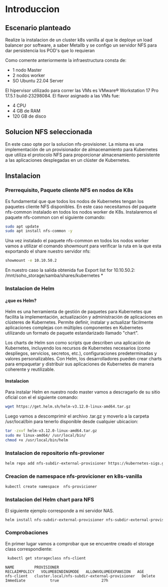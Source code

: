 # Introduccion 
## Escenario planteado
Realize la instalacion de un cluster k8s vanilla al que le deploye un load balancer por software, a saber Metallb y se configo un servidor NFS para dar persistencia los POD's que lo requieran 

  Como comente anteriormente la infraestructura consta de:

- 1 nodo Master
- 2 nodos worker
- SO Ubuntu 22.04 Server 

El hipervisor utilizado para correr las VMs es VMware® Workstation 17 Pro 17.5.1 build-23298084. El flavor asignado a las VMs fue:
  - 4 CPU
  - 4 GB de RAM
  - 120 GB de disco

## Solucion NFS seleccionada

En este caso opte por la solucion nfs-provisioner. La misma es una implementación de un provisionador de almacenamiento para Kubernetes que utiliza el protocolo NFS para proporcionar almacenamiento persistente a las aplicaciones desplegadas en un clúster de Kubernetes.

## Instalacion

### Prerrequisito, Paquete cliente NFS en nodos de K8s
Es fundamental que  que todos los nodos de Kubernetes tengan los paquetes cliente NFS disponibles.  En este caso necesitamos del paquete  nfs-common instalado en todos los nodos worker de K8s.
Instalaremos el paquete nfs-common con el siguiente comando:

```bash
sudo apt update
sudo apt install nfs-common -y
```
Una vez instalado el paquete nfs-common en todos los nodos worker vamos a utilizar el comando showmount para verificar la ruta en la que esta exportando el share  nuestro servidor nfs:

```bash
showmount -e 10.10.50.2
```
En nuestro caso la salida  obtenida  fue 
Export list for 10.10.50.2:
/mnt/soho_storage/samba/shares/kubernetes *

### Instalacion de Helm
#### ¿que es Helm?
Helm es una herramienta de gestión de paquetes para Kubernetes que facilita la implementación, actualización y administración de aplicaciones en clústeres de Kubernetes. Permite definir, instalar y actualizar fácilmente aplicaciones complejas con múltiples componentes en Kubernetes utilizando un formato de paquete estandarizado llamado "chart".

Los charts de Helm son como scripts que describen una aplicación de Kubernetes, incluyendo los recursos de Kubernetes necesarios (como despliegos, servicios, secretos, etc.), configuraciones predeterminadas y valores personalizables. Con Helm, los desarrolladores pueden crear charts para empaquetar y distribuir sus aplicaciones de Kubernetes de manera coherente y reutilizable.

#### Instalacion

Para instalar Helm en nuestro nodo master  vamos a descragarlo de su sitio oficial con el el siguiente comando:

```bash
wget https://get.helm.sh/helm-v3.12.0-linux-amd64.tar.gz
```
Luego vamos a descomprimir el archivo .tar.gz y moverlo a la carpeta /usr/local/bin para tenerlo disponible desde cualquier ubicacion:

```bash
tar -zxvf helm-v3.12.0-linux-amd64.tar.gz
sudo mv linux-amd64/ /usr/local/bin/
chmod +x /usr/local/bin/helm
```
### Instalacion de repositorio nfs-provioner
```bash
helm repo add nfs-subdir-external-provisioner https://kubernetes-sigs.github.io/nfs-subdir-external-provisioner
```
### Creacion de namespace nfs-provicioner en k8s-vanilla
```bash
kubectl create namespace  nfs-provicioner
```
### Instalacion del Helm chart para NFS

El siguiente ejemplo corresponde a mi servidor NAS.
```bash
helm install nfs-subdir-external-provisioner nfs-subdir-external-provisioner/nfs-subdir-external-provisioner --set nfs.server=10.10.150.2 --set nfs.path=/nfs/kubernetes --set storageClass.onDelete=true
```

### Comprobaciones 

En primer lugar vamos a comprobar que se encuentre creado el storage class correspondiente:
```bash
 kubectl get storageclass nfs-client
```
```text
NAME         PROVISIONER                                     RECLAIMPOLICY   VOLUMEBINDINGMODE   ALLOWVOLUMEEXPANSION   AGE
nfs-client   cluster.local/nfs-subdir-external-provisioner   Delete          Immediate           true                   27h
```










